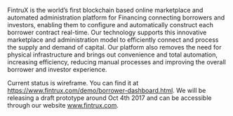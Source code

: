 FintruX is the world’s first blockchain based online marketplace and automated administration platform for Financing connecting borrowers and investors, enabling them to configure and automatically construct each borrower contract real-time. Our technology supports this innovative marketplace and administration model to efficiently connect and process the supply and demand of capital. Our platform also removes the need for physical infrastructure and brings out convenience and total automation, increasing efficiency, reducing manual processes and improving the overall borrower and investor experience.

Current status is wireframe. You can find it at https://www.fintrux.com/demo/borrower-dashboard.html. We will be releasing a draft prototype around Oct 4th 2017 and can be accessible through our website www.fintrux.com. 
